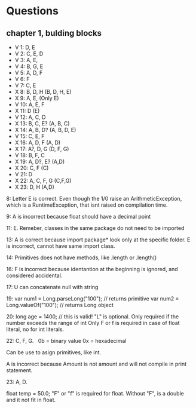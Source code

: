 # Questions

## chapter 1, bulding blocks

- V 1: D, E 
- V 2: C, E, D
- V 3: A, E, 
- V 4: B, G, E
- V 5: A, D, F
- V 6: F
- V 7: C, E
- X 8: B, D, H (B, D, H, E)
- X 9: A, E, (Only E)
- V 10: A, E, F
- X 11: D (E)
- V 12: A, C, D
- X 13: B, C, E? (A, B, C)
- X 14: A, B, D? (A, B, D, E)
- V 15: C, E, F
- X 16: A, D, F (A, D)
- X 17: A?, D, G (D, F, G)
- V 18: B, F, C
- X 19: A, D?, E? (A,D)
- X 20: C, F (C)
- V 21: D
- X 22: A, C, F, G (C,F,G)
- X 23: D, H (A,D)

8: Letter E is correct. Even though the 1/0 raise an ArithmeticException, which is a RuntimeException, that isnt raised on compilation time.

9: A is incorrect because float should have a decimal point

11: E. Remeber, classes in the same package do not need to be imported

13: A is correct because import package* look only at the specific folder. E is incorrect, cannot have same import class.

14: Primitives does not have methods, like .length or .length()

16: F is incorrect because identantion at the beginning is ignored, and considered accidental.

17: U can concatenate null with string

19: 
var num1 = Long.parseLong("100"); // returns primitive
var num2 = Long.valueOf("100"); // returns Long object

20: 
long age = 1400; // this is valid! "L" is optional. Only required if the number exceeds the range of int
Only F or f is required in case of float literal, no for int literals.

22:
C, F, G.  
0b = binary value
0x = hexadecimal

Can be use to asign primitives, like int.

A is incorrect because Amount is not amount and will not compile in print statement.

23:
A, D.  

float temp = 50.0; "F" or "f" is required for float. Without "F", is a double and it not fit in float.